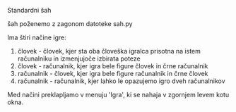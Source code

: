 Standardni šah

šah poženemo z zagonom datoteke sah.py

Ima štiri načine igre:
1. človek - človek, kjer sta oba človeška igralca prisotna na istem računalniku in izmenjujoče izbirata poteze
2. človek - računalnik, kjer igra bele figure človek in črne računalnik
3. računalnik - človek, kjer igra bele figure računalnik in črne človek
4. računalnik - računalnik, kjer lahko le opazujemo igro dveh računalnikov

Med načini preklapljamo v menuju 'Igra', ki se nahaja v zgornjem levem kotu okna.